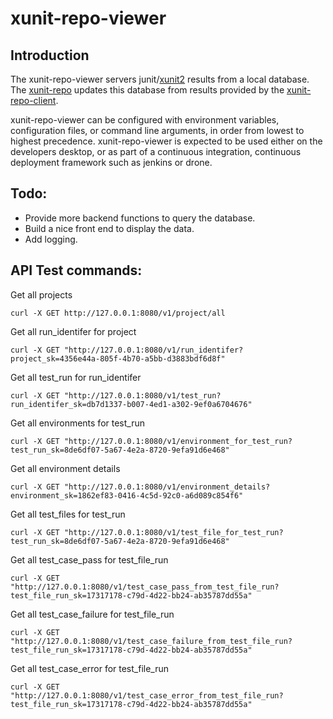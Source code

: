 # xunit-repo-viewer

## Introduction

The xunit-repo-viewer servers junit/[xunit2](https://xunit.net/) results from a local database. The [xunit-repo](https://github.com/osynge/xunit-repo) updates this database from results provided by the [xunit-repo-client](https://github.com/osynge/xunit-repo-client).

xunit-repo-viewer can be configured with environment variables, configuration files, or command line arguments, in order from lowest to highest precedence. xunit-repo-viewer is expected to be used either on the developers desktop, or as part of a continuous integration, continuous deployment framework such as jenkins or drone.

## Todo:

* Provide more backend functions to query the database.
* Build a nice front end to display the data.
* Add logging.

## API Test commands:

Get all projects

    curl -X GET http://127.0.0.1:8080/v1/project/all

Get all run_identifer for project

    curl -X GET "http://127.0.0.1:8080/v1/run_identifer?project_sk=4356e44a-805f-4b70-a5bb-d3883bdf6d8f"

Get all test_run for run_identifer

    curl -X GET "http://127.0.0.1:8080/v1/test_run?run_identifer_sk=db7d1337-b007-4ed1-a302-9ef0a6704676"

Get all environments for test_run

    curl -X GET "http://127.0.0.1:8080/v1/environment_for_test_run?test_run_sk=8de6df07-5a67-4e2a-8720-9efa91d6e468"

Get all environment details

    curl -X GET "http://127.0.0.1:8080/v1/environment_details?environment_sk=1862ef83-0416-4c5d-92c0-a6d089c854f6"

Get all test_files for test_run

    curl -X GET "http://127.0.0.1:8080/v1/test_file_for_test_run?test_run_sk=8de6df07-5a67-4e2a-8720-9efa91d6e468"

Get all test_case_pass for test_file_run

    curl -X GET "http://127.0.0.1:8080/v1/test_case_pass_from_test_file_run?test_file_run_sk=17317178-c79d-4d22-bb24-ab35787dd55a"

Get all test_case_failure for test_file_run

    curl -X GET "http://127.0.0.1:8080/v1/test_case_failure_from_test_file_run?test_file_run_sk=17317178-c79d-4d22-bb24-ab35787dd55a"

Get all test_case_error for test_file_run

    curl -X GET "http://127.0.0.1:8080/v1/test_case_error_from_test_file_run?test_file_run_sk=17317178-c79d-4d22-bb24-ab35787dd55a"
